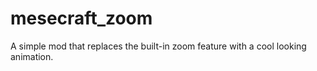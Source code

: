 # mesecraft_zoom
A simple mod that replaces the built-in zoom feature with a cool looking animation.